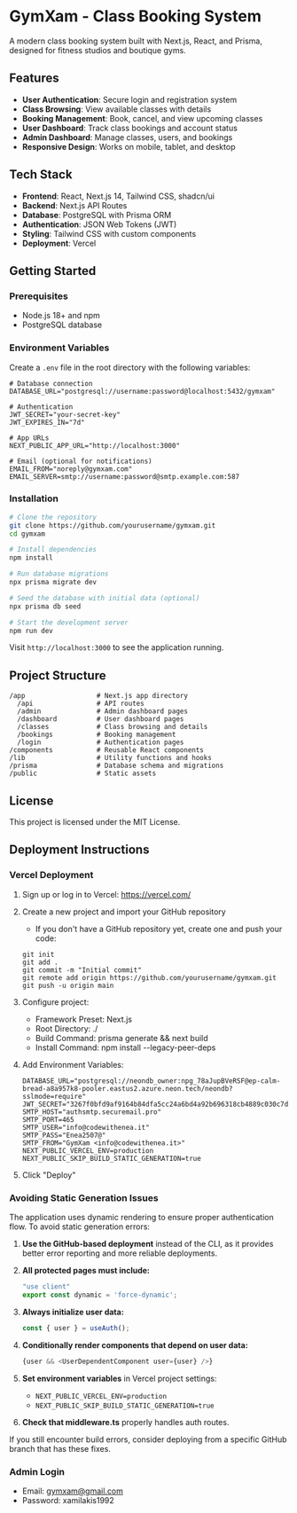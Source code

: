# GymXam - Class Booking System

A modern class booking system built with Next.js, React, and Prisma, designed for fitness studios and boutique gyms.

## Features

- **User Authentication**: Secure login and registration system
- **Class Browsing**: View available classes with details
- **Booking Management**: Book, cancel, and view upcoming classes
- **User Dashboard**: Track class bookings and account status
- **Admin Dashboard**: Manage classes, users, and bookings
- **Responsive Design**: Works on mobile, tablet, and desktop

## Tech Stack

- **Frontend**: React, Next.js 14, Tailwind CSS, shadcn/ui
- **Backend**: Next.js API Routes
- **Database**: PostgreSQL with Prisma ORM
- **Authentication**: JSON Web Tokens (JWT)
- **Styling**: Tailwind CSS with custom components
- **Deployment**: Vercel

## Getting Started

### Prerequisites

- Node.js 18+ and npm
- PostgreSQL database

### Environment Variables

Create a `.env` file in the root directory with the following variables:

```env
# Database connection
DATABASE_URL="postgresql://username:password@localhost:5432/gymxam"

# Authentication
JWT_SECRET="your-secret-key"
JWT_EXPIRES_IN="7d"

# App URLs
NEXT_PUBLIC_APP_URL="http://localhost:3000"

# Email (optional for notifications)
EMAIL_FROM="noreply@gymxam.com"
EMAIL_SERVER=smtp://username:password@smtp.example.com:587
```

### Installation

```bash
# Clone the repository
git clone https://github.com/yourusername/gymxam.git
cd gymxam

# Install dependencies
npm install

# Run database migrations
npx prisma migrate dev

# Seed the database with initial data (optional)
npx prisma db seed

# Start the development server
npm run dev
```

Visit `http://localhost:3000` to see the application running.

## Project Structure

```
/app                  # Next.js app directory
  /api                # API routes
  /admin              # Admin dashboard pages
  /dashboard          # User dashboard pages
  /classes            # Class browsing and details
  /bookings           # Booking management
  /login              # Authentication pages
/components           # Reusable React components
/lib                  # Utility functions and hooks
/prisma               # Database schema and migrations
/public               # Static assets
```

## License

This project is licensed under the MIT License.

## Deployment Instructions

### Vercel Deployment

1. Sign up or log in to Vercel: https://vercel.com/

2. Create a new project and import your GitHub repository
   - If you don't have a GitHub repository yet, create one and push your code:
   ```
   git init
   git add .
   git commit -m "Initial commit"
   git remote add origin https://github.com/yourusername/gymxam.git
   git push -u origin main
   ```

3. Configure project:
   - Framework Preset: Next.js
   - Root Directory: ./
   - Build Command: prisma generate && next build
   - Install Command: npm install --legacy-peer-deps

4. Add Environment Variables:
   ```
   DATABASE_URL="postgresql://neondb_owner:npg_78aJupBVeRSF@ep-calm-bread-a8a957k8-pooler.eastus2.azure.neon.tech/neondb?sslmode=require"
   JWT_SECRET="3267f0bfd9af9164b84dfa5cc24a6bd4a92b696318cb4889c030c7de76ad00024f6cb68e6a6dbb1689de5d74f905b386c153adedd54b15cceb6771a4ec80283a"
   SMTP_HOST="authsmtp.securemail.pro"
   SMTP_PORT=465
   SMTP_USER="info@codewithenea.it"
   SMTP_PASS="Enea2507@"
   SMTP_FROM="GymXam <info@codewithenea.it>"
   NEXT_PUBLIC_VERCEL_ENV=production
   NEXT_PUBLIC_SKIP_BUILD_STATIC_GENERATION=true
   ```

5. Click "Deploy"

### Avoiding Static Generation Issues

The application uses dynamic rendering to ensure proper authentication flow. To avoid static generation errors:

1. **Use the GitHub-based deployment** instead of the CLI, as it provides better error reporting and more reliable deployments.

2. **All protected pages must include:**
   ```javascript
   "use client"
   export const dynamic = 'force-dynamic';
   ```

3. **Always initialize user data:**
   ```javascript
   const { user } = useAuth();
   ```
   
4. **Conditionally render components that depend on user data:**
   ```javascript
   {user && <UserDependentComponent user={user} />}
   ```

5. **Set environment variables** in Vercel project settings:
   - `NEXT_PUBLIC_VERCEL_ENV=production`
   - `NEXT_PUBLIC_SKIP_BUILD_STATIC_GENERATION=true`

6. **Check that middleware.ts** properly handles auth routes.

If you still encounter build errors, consider deploying from a specific GitHub branch that has these fixes.

### Admin Login

- Email: gymxam@gmail.com
- Password: xamilakis1992
